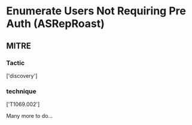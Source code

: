 # Enumerate Users Not Requiring Pre Auth (ASRepRoast)

## MITRE

### Tactic
['discovery']

### technique
['T1069.002']

Many more to do...
